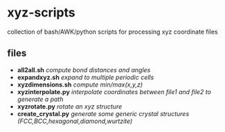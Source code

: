 # xyz-scripts
collection of bash/AWK/python scripts for processing xyz coordinate files

## files
- **all2all.sh**         *compute bond distances and angles*
- **expandxyz.sh**       *expand to multiple periodic cells*
- **xyzdimensions.sh**   *compute min/max(x,y,z)*
- **xyzinterpolate.py**  *interpolate coordinates between file1 and file2 to generate a path*
- **xyzrotate.py**       *rotate an xyz structure*
- **create_crystal.py**  *generate some generic crystal structures (FCC,BCC,hexagonal,diamond,wurtzite)*
